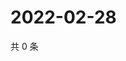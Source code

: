 # 2022-02-28

共 0 条

<!-- BEGIN WEIBO -->
<!-- 最后更新时间 Mon Feb 28 2022 10:09:07 GMT+0800 (China Standard Time) -->

<!-- END WEIBO -->
